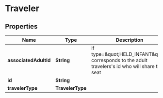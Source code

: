

# Traveler


## Properties

| Name | Type | Description | Notes |
|------------ | ------------- | ------------- | -------------|
|**associatedAdultId** | **String** | if type&#x3D;\&quot;HELD_INFANT\&quot;, corresponds to the adult travelers&#39;s id who will share the seat |  [optional] |
|**id** | **String** |  |  |
|**travelerType** | **TravelerType** |  |  |



